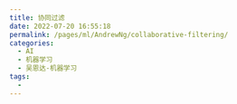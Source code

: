 ```yaml
---
title: 协同过滤
date: 2022-07-20 16:55:18
permalink: /pages/ml/AndrewNg/collaborative-filtering/
categories:
  - AI
  - 机器学习
  - 吴恩达-机器学习
tags:
  - 
---
```

